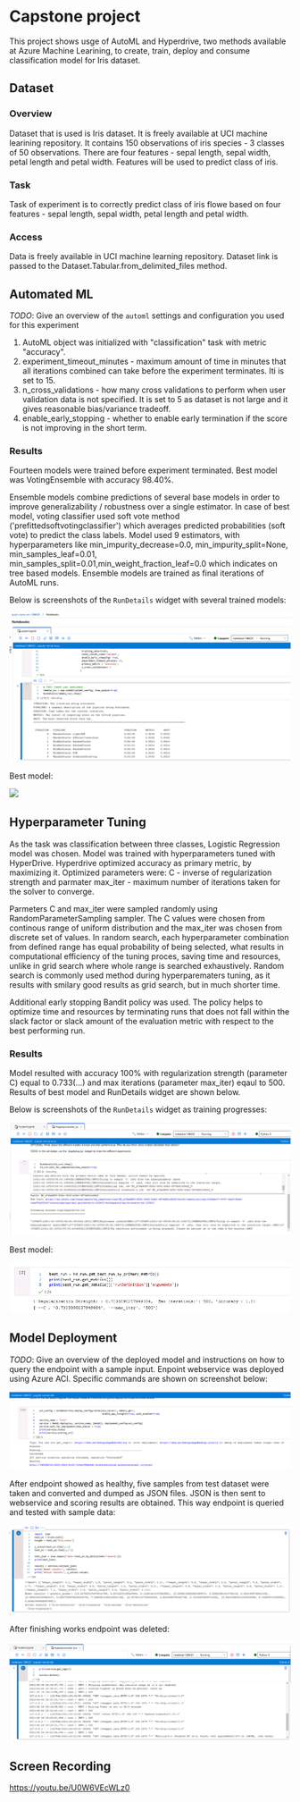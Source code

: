 
# Capstone project

This project shows usge of AutoML and Hyperdrive, two methods available at Azure Machine Learining, to create, train, deploy and consume classification model for Iris dataset. 

## Dataset

### Overview
Dataset that is used is Iris dataset. It is freely available at UCI machine learining repository. It contains 150 observations of iris species - 3 classes of 50 observations. There are four features - sepal length, sepal width, petal length and petal width. Features will be used to predict class of iris.

### Task
Task of experiment is to correctly predict class of iris flowe based on four features - sepal length, sepal width, petal length and petal width.

### Access
Data is freely available in UCI machine learning repository. Dataset link is passed to the Dataset.Tabular.from_delimited_files method.

## Automated ML
*TODO*: Give an overview of the `automl` settings and configuration you used for this experiment
1. AutoML object was initialized with "classification" task with metric "accuracy". 
2. experiment_timeout_minutes - maximum amount of time in minutes that all iterations combined can take before the experiment terminates. Iti is set to 15.
3. n_cross_validations - how many cross validations to perform when user validation data is not specified. It is set to 5 as dataset is not large and it gives reasonable bias/variance tradeoff.
4. enable_early_stopping - whether to enable early termination if the score is not improving in the short term.
### Results
Fourteen models were trained before experiment terminated. Best model was VotingEnsemble with accuracy 98.40%.

Ensemble models combine predictions of several base models in order to improve generalizability / robustness over a single estimator. In case of best model, voting classifier used soft vote method ('prefittedsoftvotingclassifier') which averages predicted probabilities (soft vote) to predict the class labels. Model used 9 estimators, with hyperparameters like min_impurity_decrease=0.0, min_impurity_split=None, min_samples_leaf=0.01, min_samples_split=0.01,min_weight_fraction_leaf=0.0 which indicates on tree based models. Ensemble models are trained as final iterations of AutoML runs.

Below is screenshots of the `RunDetails` widget with several trained models:

<img src="pics/rundet_automl.png">

Best model:

<img src="pics/best_automl.PNG.png">


## Hyperparameter Tuning
As the task was classification between three classes, Logistic Regression model was chosen. Model was trained with hyperparameters tuned with HyperDrive. Hyperdrive optimized accuracy as primary metric, by maximizing it. Optimized parameters were: C - inverse of regularization strength and parmater max_iter - maximum number of iterations taken for the solver to converge.

Parmeters C and max_iter were sampled randomly using RandomParameterSampling sampler. The C values were chosen from continous range of uniform distribution and the max_iter was chosen from discrete set of values. In random search, each hyperparameter combination from defined range has equal probability of being selected, what results in computational efficiency of the tuning proces, saving time and resources, unlike in grid search where whole range is searched exhaustively. Random search is commonly used method during hyperparematers tuning, as it results with smilary good results as grid search, but in much shorter time.

Additional early stopping Bandit policy was used. The policy helps to optimize time and resources by terminating runs that does not fall within the slack factor or slack amount of the evaluation metric with respect to the best performing run.

### Results
Model resulted with accuracy 100% with regularization strength (parameter C) equal to 0.733(...) and max iterations (parameter max_iter) eqaul to 500. Results of best model and RunDetails widget are shown below.

Below is screenshots of the `RunDetails` widget as training progresses:

<img src="pics/rundet_hd.png">

Best model:

<img src="pics/best_hd.PNG">

## Model Deployment
*TODO*: Give an overview of the deployed model and instructions on how to query the endpoint with a sample input.
Enpoint webservice was deployed using Azure ACI. Specific commands are shown on screenshot below:

<img src="pics/deploy_code_healthy.PNG">

After endpoint showed as healthy, five samples from test dataset were taken and converted and dumped as JSON files. JSON is then sent to webservice and scoring results are obtained. This way endpoint is queried and tested with sample data:

<img src="pics/test_endpoint.PNG">

After finishing works endpoint was deleted:

<img src="pics/delete.PNG">

## Screen Recording
https://youtu.be/U0W6VEcWLz0



